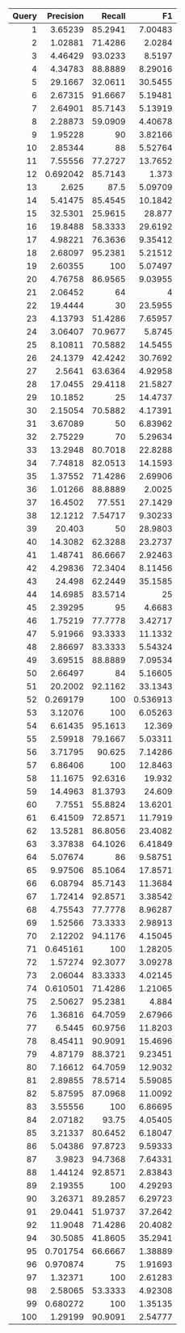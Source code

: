 |   Query |   Precision |    Recall |        F1 |
|--------:|------------:|----------:|----------:|
|       1 |    3.65239  |  85.2941  |  7.00483  |
|       2 |    1.02881  |  71.4286  |  2.0284   |
|       3 |    4.46429  |  93.0233  |  8.5197   |
|       4 |    4.34783  |  88.8889  |  8.29016  |
|       5 |   29.1667   |  32.0611  | 30.5455   |
|       6 |    2.67315  |  91.6667  |  5.19481  |
|       7 |    2.64901  |  85.7143  |  5.13919  |
|       8 |    2.28873  |  59.0909  |  4.40678  |
|       9 |    1.95228  |  90       |  3.82166  |
|      10 |    2.85344  |  88       |  5.52764  |
|      11 |    7.55556  |  77.2727  | 13.7652   |
|      12 |    0.692042 |  85.7143  |  1.373    |
|      13 |    2.625    |  87.5     |  5.09709  |
|      14 |    5.41475  |  85.4545  | 10.1842   |
|      15 |   32.5301   |  25.9615  | 28.877    |
|      16 |   19.8488   |  58.3333  | 29.6192   |
|      17 |    4.98221  |  76.3636  |  9.35412  |
|      18 |    2.68097  |  95.2381  |  5.21512  |
|      19 |    2.60355  | 100       |  5.07497  |
|      20 |    4.76758  |  86.9565  |  9.03955  |
|      21 |    2.06452  |  64       |  4        |
|      22 |   19.4444   |  30       | 23.5955   |
|      23 |    4.13793  |  51.4286  |  7.65957  |
|      24 |    3.06407  |  70.9677  |  5.8745   |
|      25 |    8.10811  |  70.5882  | 14.5455   |
|      26 |   24.1379   |  42.4242  | 30.7692   |
|      27 |    2.5641   |  63.6364  |  4.92958  |
|      28 |   17.0455   |  29.4118  | 21.5827   |
|      29 |   10.1852   |  25       | 14.4737   |
|      30 |    2.15054  |  70.5882  |  4.17391  |
|      31 |    3.67089  |  50       |  6.83962  |
|      32 |    2.75229  |  70       |  5.29634  |
|      33 |   13.2948   |  80.7018  | 22.8288   |
|      34 |    7.74818  |  82.0513  | 14.1593   |
|      35 |    1.37552  |  71.4286  |  2.69906  |
|      36 |    1.01266  |  88.8889  |  2.0025   |
|      37 |   16.4502   |  77.551   | 27.1429   |
|      38 |   12.1212   |   7.54717 |  9.30233  |
|      39 |   20.403    |  50       | 28.9803   |
|      40 |   14.3082   |  62.3288  | 23.2737   |
|      41 |    1.48741  |  86.6667  |  2.92463  |
|      42 |    4.29836  |  72.3404  |  8.11456  |
|      43 |   24.498    |  62.2449  | 35.1585   |
|      44 |   14.6985   |  83.5714  | 25        |
|      45 |    2.39295  |  95       |  4.6683   |
|      46 |    1.75219  |  77.7778  |  3.42717  |
|      47 |    5.91966  |  93.3333  | 11.1332   |
|      48 |    2.86697  |  83.3333  |  5.54324  |
|      49 |    3.69515  |  88.8889  |  7.09534  |
|      50 |    2.66497  |  84       |  5.16605  |
|      51 |   20.2002   |  92.1162  | 33.1343   |
|      52 |    0.269179 | 100       |  0.536913 |
|      53 |    3.12076  | 100       |  6.05263  |
|      54 |    6.61435  |  95.1613  | 12.369    |
|      55 |    2.59918  |  79.1667  |  5.03311  |
|      56 |    3.71795  |  90.625   |  7.14286  |
|      57 |    6.86406  | 100       | 12.8463   |
|      58 |   11.1675   |  92.6316  | 19.932    |
|      59 |   14.4963   |  81.3793  | 24.609    |
|      60 |    7.7551   |  55.8824  | 13.6201   |
|      61 |    6.41509  |  72.8571  | 11.7919   |
|      62 |   13.5281   |  86.8056  | 23.4082   |
|      63 |    3.37838  |  64.1026  |  6.41849  |
|      64 |    5.07674  |  86       |  9.58751  |
|      65 |    9.97506  |  85.1064  | 17.8571   |
|      66 |    6.08794  |  85.7143  | 11.3684   |
|      67 |    1.72414  |  92.8571  |  3.38542  |
|      68 |    4.75543  |  77.7778  |  8.96287  |
|      69 |    1.52566  |  73.3333  |  2.98913  |
|      70 |    2.12202  |  94.1176  |  4.15045  |
|      71 |    0.645161 | 100       |  1.28205  |
|      72 |    1.57274  |  92.3077  |  3.09278  |
|      73 |    2.06044  |  83.3333  |  4.02145  |
|      74 |    0.610501 |  71.4286  |  1.21065  |
|      75 |    2.50627  |  95.2381  |  4.884    |
|      76 |    1.36816  |  64.7059  |  2.67966  |
|      77 |    6.5445   |  60.9756  | 11.8203   |
|      78 |    8.45411  |  90.9091  | 15.4696   |
|      79 |    4.87179  |  88.3721  |  9.23451  |
|      80 |    7.16612  |  64.7059  | 12.9032   |
|      81 |    2.89855  |  78.5714  |  5.59085  |
|      82 |    5.87595  |  87.0968  | 11.0092   |
|      83 |    3.55556  | 100       |  6.86695  |
|      84 |    2.07182  |  93.75    |  4.05405  |
|      85 |    3.21337  |  80.6452  |  6.18047  |
|      86 |    5.04386  |  97.8723  |  9.59333  |
|      87 |    3.9823   |  94.7368  |  7.64331  |
|      88 |    1.44124  |  92.8571  |  2.83843  |
|      89 |    2.19355  | 100       |  4.29293  |
|      90 |    3.26371  |  89.2857  |  6.29723  |
|      91 |   29.0441   |  51.9737  | 37.2642   |
|      92 |   11.9048   |  71.4286  | 20.4082   |
|      94 |   30.5085   |  41.8605  | 35.2941   |
|      95 |    0.701754 |  66.6667  |  1.38889  |
|      96 |    0.970874 |  75       |  1.91693  |
|      97 |    1.32371  | 100       |  2.61283  |
|      98 |    2.58065  |  53.3333  |  4.92308  |
|      99 |    0.680272 | 100       |  1.35135  |
|     100 |    1.29199  |  90.9091  |  2.54777  |
